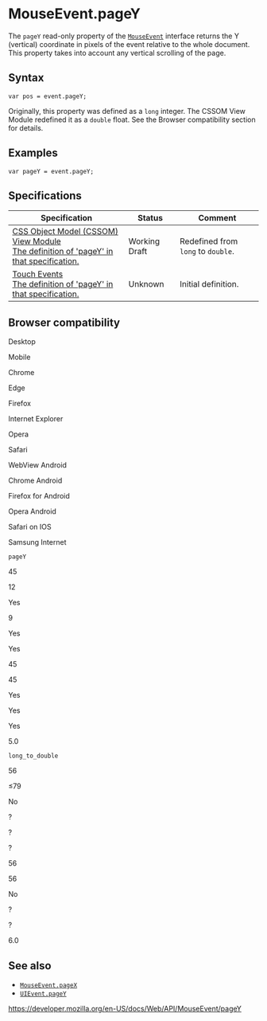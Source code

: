 # MouseEvent.pageY

The `pageY` read-only property of the [`MouseEvent`](../mouseevent) interface returns the Y (vertical) coordinate in pixels of the event relative to the whole document. This property takes into account any vertical scrolling of the page.

## Syntax

    var pos = event.pageY;

Originally, this property was defined as a `long` integer. The CSSOM View Module redefined it as a `double` float. See the Browser compatibility section for details.

## Examples

    var pageY = event.pageY;

## Specifications

<table><thead><tr class="header"><th>Specification</th><th>Status</th><th>Comment</th></tr></thead><tbody><tr class="odd"><td><a href="https://drafts.csswg.org/cssom-view/#dom-mouseevent-pagey">CSS Object Model (CSSOM) View Module<br />
<span class="small">The definition of 'pageY' in that specification.</span></a></td><td><span class="spec-wd">Working Draft</span></td><td>Redefined from <code>long</code> to <code>double</code>.</td></tr><tr class="even"><td><a href="https://www.w3.org/TR/touch-events/#widl-Touch-pageY">Touch Events<br />
<span class="small">The definition of 'pageY' in that specification.</span></a></td><td><span class="spec-">Unknown</span></td><td>Initial definition.</td></tr></tbody></table>

## Browser compatibility

Desktop

Mobile

Chrome

Edge

Firefox

Internet Explorer

Opera

Safari

WebView Android

Chrome Android

Firefox for Android

Opera Android

Safari on IOS

Samsung Internet

`pageY`

45

12

Yes

9

Yes

Yes

45

45

Yes

Yes

Yes

5.0

`long_to_double`

56

≤79

No

?

?

?

56

56

No

?

?

6.0

## See also

- [`MouseEvent.pageX`](pagex)
- [`UIEvent.pageY`](../uievent/pagey)

<a href="https://developer.mozilla.org/en-US/docs/Web/API/MouseEvent/pageY" class="_attribution-link">https://developer.mozilla.org/en-US/docs/Web/API/MouseEvent/pageY</a>
